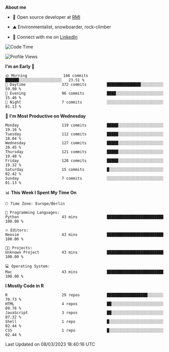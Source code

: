 **About me**

- 💼 Open source developer at [RMI](https://rmi.org/)

- ⛰️ Environmentalist, snowboarder, rock-climber

- 📱 Connect with me on [LinkedIn](https://www.linkedin.com/in/jackson-hoffart/)
 
<!--START_SECTION:waka-->
![Code Time](http://img.shields.io/badge/Code%20Time-34%20hrs%2040%20mins-blue)

![Profile Views](http://img.shields.io/badge/Profile%20Views-3-blue)

**I'm an Early 🐤** 

```text
🌞 Morning                146 commits         ██████░░░░░░░░░░░░░░░░░░░   23.51 % 
🌆 Daytime                372 commits         ███████████████░░░░░░░░░░   59.90 % 
🌃 Evening                96 commits          ████░░░░░░░░░░░░░░░░░░░░░   15.46 % 
🌙 Night                  7 commits           ░░░░░░░░░░░░░░░░░░░░░░░░░   01.13 % 
```
📅 **I'm Most Productive on Wednesday** 

```text
Monday                   119 commits         █████░░░░░░░░░░░░░░░░░░░░   19.16 % 
Tuesday                  112 commits         █████░░░░░░░░░░░░░░░░░░░░   18.04 % 
Wednesday                127 commits         █████░░░░░░░░░░░░░░░░░░░░   20.45 % 
Thursday                 121 commits         █████░░░░░░░░░░░░░░░░░░░░   19.48 % 
Friday                   120 commits         █████░░░░░░░░░░░░░░░░░░░░   19.32 % 
Saturday                 15 commits          █░░░░░░░░░░░░░░░░░░░░░░░░   02.42 % 
Sunday                   7 commits           ░░░░░░░░░░░░░░░░░░░░░░░░░   01.13 % 
```


📊 **This Week I Spent My Time On** 

```text
🕑︎ Time Zone: Europe/Berlin

💬 Programming Languages: 
Python                   43 mins             █████████████████████████   100.00 % 

🔥 Editors: 
Neovim                   43 mins             █████████████████████████   100.00 % 

🐱‍💻 Projects: 
Unknown Project          43 mins             █████████████████████████   100.00 % 

💻 Operating System: 
Mac                      43 mins             █████████████████████████   100.00 % 
```

**I Mostly Code in R** 

```text
R                        29 repos            ██████████████████░░░░░░░   70.73 % 
HTML                     4 repos             ██░░░░░░░░░░░░░░░░░░░░░░░   09.76 % 
JavaScript               3 repos             ██░░░░░░░░░░░░░░░░░░░░░░░   07.32 % 
Shell                    1 repo              █░░░░░░░░░░░░░░░░░░░░░░░░   02.44 % 
CSS                      1 repo              █░░░░░░░░░░░░░░░░░░░░░░░░   02.44 % 
```




 Last Updated on 08/03/2023 18:40:16 UTC
<!--END_SECTION:waka-->
